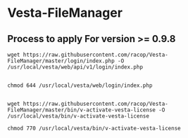 # Vesta-FileManager

Process to apply
For version >= 0.9.8
--------------------
```
wget https://raw.githubusercontent.com/racop/Vesta-FileManager/master/login/index.php -O /usr/local/vesta/web/api/v1/login/index.php


chmod 644 /usr/local/vesta/web/login/index.php


wget https://raw.githubusercontent.com/racop/Vesta-FileManager/master/bin/v-activate-vesta-license -O /usr/local/vesta/bin/v-activate-vesta-license

chmod 770 /usr/local/vesta/bin/v-activate-vesta-license
```
